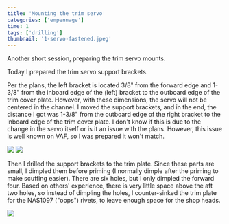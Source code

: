 ```yaml
---
title: 'Mounting the trim servo'
categories: ['empennage']
time: 1
tags: ['drilling']
thumbnail: '1-servo-fastened.jpeg'
---
```


Another short session, preparing the trim servo mounts.

<!-- more -->

Today I prepared the trim servo support brackets.

Per the plans, the left bracket is located 3/8" from the forward edge and 1-3/8" from the inboard edge of the (left) bracket to the outboard edge of the trim cover plate. However, with these dimensions, the servo will not be centered in the channel. I moved the support brackets, and in the end, the distance I got was 1-3/8" from the outboard edge of the right bracket to the inboard edge of the trim cover plate. I don't know if this is due to the change in the servo itself or is it an issue with the plans. However, this issue is well known on VAF, so I was prepared it won't match.

![](0-servo-supports.jpeg)
![](1-servo-fastened.jpeg)

Then I drilled the support brackets to the trim plate. Since these parts are small, I dimpled them before priming (I normally dimple after the priming to make scuffing easier). There are six holes, but I only dimpled the forward four. Based on others' experience, there is very little space above the aft two holes, so instead of dimpling the holes, I counter-sinked the trim plate for the NAS1097 ("oops") rivets, to leave enough space for the shop heads. 

![](3-brackets-ready.jpeg)